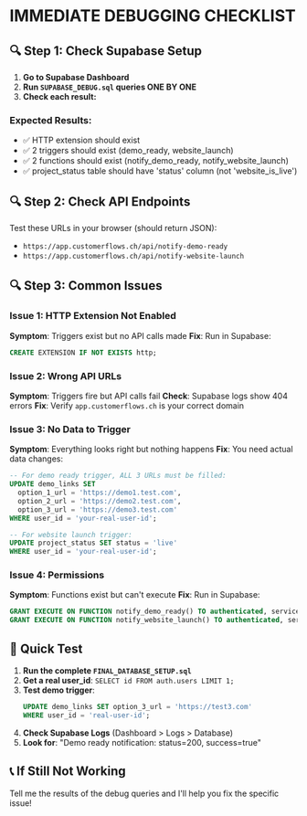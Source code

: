 # IMMEDIATE DEBUGGING CHECKLIST

## 🔍 **Step 1: Check Supabase Setup**

1. **Go to Supabase Dashboard**
2. **Run `SUPABASE_DEBUG.sql` queries ONE BY ONE**
3. **Check each result:**

### Expected Results:
- ✅ HTTP extension should exist
- ✅ 2 triggers should exist (demo_ready, website_launch)  
- ✅ 2 functions should exist (notify_demo_ready, notify_website_launch)
- ✅ project_status table should have 'status' column (not 'website_is_live')

## 🔍 **Step 2: Check API Endpoints**

Test these URLs in your browser (should return JSON):
- `https://app.customerflows.ch/api/notify-demo-ready`
- `https://app.customerflows.ch/api/notify-website-launch`

## 🔍 **Step 3: Common Issues**

### Issue 1: HTTP Extension Not Enabled
**Symptom**: Triggers exist but no API calls made
**Fix**: Run in Supabase:
```sql
CREATE EXTENSION IF NOT EXISTS http;
```

### Issue 2: Wrong API URLs  
**Symptom**: Triggers fire but API calls fail
**Check**: Supabase logs show 404 errors
**Fix**: Verify `app.customerflows.ch` is your correct domain

### Issue 3: No Data to Trigger
**Symptom**: Everything looks right but nothing happens
**Fix**: You need actual data changes:
```sql
-- For demo ready trigger, ALL 3 URLs must be filled:
UPDATE demo_links SET 
  option_1_url = 'https://demo1.test.com',
  option_2_url = 'https://demo2.test.com', 
  option_3_url = 'https://demo3.test.com'
WHERE user_id = 'your-real-user-id';

-- For website launch trigger:
UPDATE project_status SET status = 'live' 
WHERE user_id = 'your-real-user-id';
```

### Issue 4: Permissions
**Symptom**: Functions exist but can't execute
**Fix**: Run in Supabase:
```sql
GRANT EXECUTE ON FUNCTION notify_demo_ready() TO authenticated, service_role;
GRANT EXECUTE ON FUNCTION notify_website_launch() TO authenticated, service_role;
```

## 🚨 **Quick Test**

1. **Run the complete `FINAL_DATABASE_SETUP.sql`** 
2. **Get a real user_id**: `SELECT id FROM auth.users LIMIT 1;`
3. **Test demo trigger**:
   ```sql
   UPDATE demo_links SET option_3_url = 'https://test3.com' 
   WHERE user_id = 'real-user-id';
   ```
4. **Check Supabase Logs** (Dashboard > Logs > Database)
5. **Look for**: "Demo ready notification: status=200, success=true"

## 📞 **If Still Not Working**

Tell me the results of the debug queries and I'll help you fix the specific issue!
